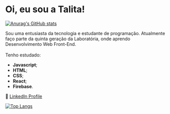 

<h1>Oi, eu sou a Talita!</h1>

 [![Anurag's GitHub stats](https://github-readme-stats.vercel.app/api?username=Talita-8&hide=stars,issues&show_icons=true&theme=tokyonight)](https://github.com/anuraghazra/github-readme-stats)

Sou uma entusiasta da tecnologia e estudante de programação. Atualmente faço parte da quinta geração da Laboratória, onde aprendo Desenvolvimento  Web Front-End.<br><br>
Tenho estudado:
* **Javascript**;
* **HTML**;
* **CSS**;
* **React**;
* **Firebase**.

:bust_in_silhouette: [LinkedIn Profile](https://www.linkedin.com/in/talita-silva-8243561b6)

[![Top Langs](https://github-readme-stats.vercel.app/api/top-langs/?username=Talita-8&theme=tokyonight&exclude_repo=AppLove,percentage,CoresDeSP,30_Dias_de_CSS,Next_Level_Week3,reviewing-a-pull-request,oficina-git-dupla&layout=compact)](https://github.com/Talita-8/github-readme-stats)


<!--
**Talita-8/Talita-8** is a ✨ _special_ ✨ repository because its `README.md` (this file) appears on your GitHub profile.

Here are some ideas to get you started:

- 🔭 I’m currently working on ...
- 🌱 I’m currently learning ...
- 👯 I’m looking to collaborate on ...
- 🤔 I’m looking for help with ...
- 💬 Ask me about ...
- 📫 How to reach me: ...
- 😄 Pronouns: ...
- ⚡ Fun fact: ...
-->
